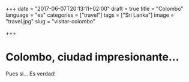 +++
date = "2017-06-07T20:13:11+02:00"
draft = true
title = "Colombo"
language = "es"
categories = ["travel"]
tags = ["Sri Lanka"]
image = "travel.jpg"
slug = "visitar-colombo"


+++

# Colombo, ciudad impresionante...
Pues si... Es verdad!
